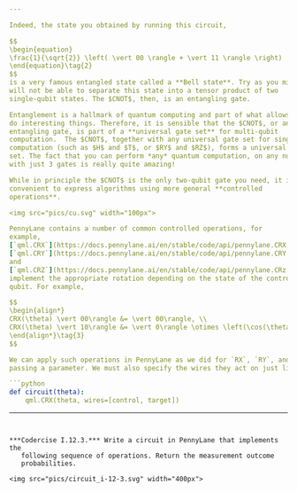```yaml
---

Indeed, the state you obtained by running this circuit,

$$
\begin{equation}
\frac{1}{\sqrt{2}} \left( \vert 00 \rangle + \vert 11 \rangle \right)
\end{equation}\tag{2}
$$
is a very famous entangled state called a **Bell state**. Try as you might, you
will not be able to separate this state into a tensor product of two
single-qubit states. The $CNOT$, then, is an entangling gate.

Entanglement is a hallmark of quantum computing and part of what allows us to
do interesting things. Therefore, it is sensible that the $CNOT$, or another
entangling gate, is part of a **universal gate set** for multi-qubit
computation.  The $CNOT$, together with any universal gate set for single-qubit
computation (such as $H$ and $T$, or $RY$ and $RZ$), forms a universal gate
set. The fact that you can perform *any* quantum computation, on any number of qubits,
with just 3 gates is really quite amazing!

While in principle the $CNOT$ is the only two-qubit gate you need, it is often
convenient to express algorithms using more general **controlled
operations**.

<img src="pics/cu.svg" width="100px">

PennyLane contains a number of common controlled operations, for
example,
[`qml.CRX`](https://docs.pennylane.ai/en/stable/code/api/pennylane.CRX.html),
[`qml.CRY`](https://docs.pennylane.ai/en/stable/code/api/pennylane.CRY.html)
and
[`qml.CRZ`](https://docs.pennylane.ai/en/stable/code/api/pennylane.CRz.html). These
implement the appropriate rotation depending on the state of the control
qubit. For example,

$$
\begin{align*}
CRX(\theta) \vert 00\rangle &= \vert 00\rangle, \\
CRX(\theta) \vert 10\rangle &= \vert 0\rangle \otimes \left(\cos(\theta/2) \vert 0\rangle -i \sin(\theta/2)\vert 1\rangle \right).
\end{align*}\tag{3}
$$

We can apply such operations in PennyLane as we did for `RX`, `RY`, and `RZ` by
passing a parameter. We must also specify the wires they act on just like `CNOT`.

```python
def circuit(theta):
    qml.CRX(theta, wires=[control, target])
```

---
```


***Codercise I.12.3.*** Write a circuit in PennyLane that implements the
   following sequence of operations. Return the measurement outcome
   probabilities.

<img src="pics/circuit_i-12-3.svg" width="400px">
